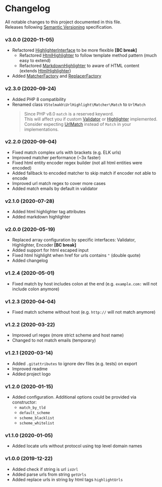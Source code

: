 # Changelog
All notable changes to this project documented in this file.  
Releases following [Semantic Versioning](https://semver.org/spec/v2.0.0.html) specification.  

### v3.0.0 (2020-11-05)
- Refactored [HighlighterInterface](./src/Highlighter/HighlighterInterface.php) to be more flexible **\[BC break\]**
  - Refactored [HtmlHighlighter](./src/Highlighter/HtmlHighlighter.php) to follow template method pattern (much easy to extend)
  - Refactored [MarkdownHighlighter](./src/Highlighter/MarkdownHighlighter.php) to aware of HTML content (extends [HtmlHighlighter](./src/Highlighter/HtmlHighlighter.php))
- Added [MatcherFactory](./src/Matcher/MatcherFactory.php) and [ReplacerFactory](./src/Replacer/ReplacerFactory.php)

### v2.3.0 (2020-09-24)
- Added PHP 8 compatibility
- Renamed class `VStelmakh\UrlHighlight\Matcher\Match` to `UrlMatch`
  > Since PHP v8.0 `match` is a reserved keyword.  
  > This will affect you if custom [Validator](./README.md#validator) or [Highlighter](./README.md#highlighter) implemented.
  > Consider expecting [UrlMatch](./src/Matcher/UrlMatch.php) instead of `Match` in your implementations.

### v2.2.0 (2020-09-04)
- Fixed match complex urls with brackets (e.g. ELK urls)
- Improved matcher performance (~3x faster)
- Fixed html entity encoder regex builder (not all html entities were encoded)
- Added fallback to encoded matcher to skip match if encoder not able to encode
- Improved url match regex to cover more cases
- Added match emails by default in validator

### v2.1.0 (2020-07-28)
- Added html highlighter tag attributes
- Added markdown highlighter

### v2.0.0 (2020-05-19)
- Replaced array configuration by specific interfaces: Validator, Highlighter, Encoder **\[BC break\]**
- Added support for html escaped input
- Fixed html highlight when href for urls contains `"` (double quote)
- Added changelog

### v1.2.4 (2020-05-01)
- Fixed match by host includes colon at the end (e.g. `example.com:` will not include colon anymore)

### v1.2.3 (2020-04-04)
- Fixed match scheme without host (e.g. `http://` will not match anymore)

### v1.2.2 (2020-03-22)
- Improved url regex (more strict scheme and host name)
- Changed to not match emails (temporary)

### v1.2.1 (2020-03-14)
- Added `.gitattributes` to ignore dev files (e.g. tests) on export
- Improved readme
- Added project logo

### v1.2.0 (2020-01-15)
- Added configuration. Additional options could be provided via constructor:
  - `match_by_tld`
  - `default_scheme`
  - `scheme_blacklist`
  - `scheme_whitelist`

### v1.1.0 (2020-01-05)
- Added locate urls without protocol using top level domain names

### v1.0.0 (2019-12-22)
- Added check if string is url `isUrl`
- Added parse urls from string `getUrls`
- Added replace urls in string by html tags `highlightUrls`
